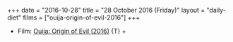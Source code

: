 +++
date = "2016-10-28"
title = "28 October 2016 (Friday)"
layout = "daily-diet"
films = ["ouija-origin-of-evil-2016"]
+++

<ul>
<li class="entry films">Film: <a href="/films/ouija-origin-of-evil-2016">Ouija: Origin of Evil (2016)</a> {T} +</li>
</ul>